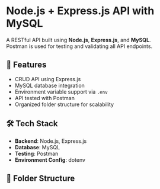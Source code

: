 # Node.js + Express.js API with MySQL

A RESTful API built using **Node.js**, **Express.js**, and **MySQL**.  
Postman is used for testing and validating all API endpoints.

## 🚀 Features

- CRUD API using Express.js
- MySQL database integration
- Environment variable support via `.env`
- API tested with Postman
- Organized folder structure for scalability

## 🛠️ Tech Stack

- **Backend**: Node.js, Express.js
- **Database**: MySQL
- **Testing**: Postman
- **Environment Config**: dotenv

## 📁 Folder Structure

